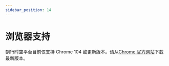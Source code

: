 ```yaml
---
sidebar_position: 14
---
```


# 浏览器支持

刻行时空平台目前仅支持 Chrome 104 或更新版本。请从[Chrome 官方网站](https://www.google.cn/chrome/)下载最新版本。
